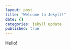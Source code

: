 ```yaml
---
layout: post
title: "Welcome to Jekyll!"
date: {}
categories: jekyll update
published: true
---
```


Hello!